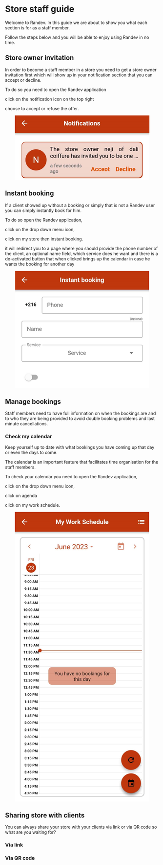 # Store staff guide

Welcome to Randev. In this guide we are about to show you what each section is for as a staff member.

Follow the steps below and you will be able to enjoy using Randev in no time.

## Store owner invitation

In order to become a staff member in a store you need to get a store owner invitation first which will show up in your notification section that you can accept or decline.

To do so you need to open the Randev application 

click on the notification icon on the top right

choose to accept or refuse the offer.

<p align="center"><img src=./img/invitationstaff.png><p>

## Instant booking

If a client showed up without a booking or simply that is not a Randev user you can simply instantly book for him.

To do so open the Randev application, 

click on the drop down menu icon, 

click on my store then instant booking.

it will redirect you to a page where you should provide the phone number of the client, an optional name field, which service does he want and there is a de-activated button that when clicked brings up the calendar in case he wants the booking for another day

<p align="center"><img src=./img/InstantBooking.png><p>

## Manage bookings

Staff members need to have full information on when the bookings are and to who they are being provided to avoid double booking problems and last minute cancellations.

### Check my calendar

Keep yourself up to date with what bookings you have coming up that day or even the days to come.

The calendar is an important feature that facilitates time organisation for the staff members.

To check your calendar you need to open the Randev application, 

click on the drop down menu icon, 

click on agenda 

click on my work schedule.

<p align="center"><img src=./img/calendar.png><p>

## Sharing store with clients

You can always share your store with your clients via link or via QR code so what are you waiting for?

### Via link

### Via QR code

